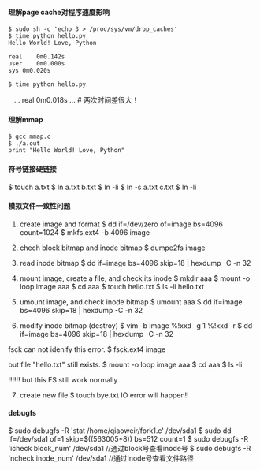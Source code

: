 #### 理解page cache对程序速度影响
    $ sudo sh -c 'echo 3 > /proc/sys/vm/drop_caches'
    $ time python hello.py 
    Hello World! Love, Python

    real	0m0.142s
    user	0m0.000s
    sys	0m0.020s
    
    $ time python hello.py
    ...
    real	0m0.018s
    ...
    # 两次时间差很大！

#### 理解mmap
    $ gcc mmap.c
    $ ./a.out 
    print "Hello World! Love, Python"

#### 符号链接硬链接
$ touch a.txt
$ ln a.txt b.txt
$ ln -li
$ ln -s a.txt c.txt
$ ln -li

#### 模拟文件一致性问题
1. create image and format
$ dd if=/dev/zero of=image bs=4096 count=1024
$ mkfs.ext4 -b 4096 image 

2. chech block bitmap and inode bitmap
$ dumpe2fs image

3. read inode bitmap
$ dd if=image bs=4096 skip=18 | hexdump -C -n 32

4. mount image, create a file, and check its inode
$ mkdir aaa
$ mount -o loop image aaa
$ cd aaa
$ touch hello.txt
$ ls -li hello.txt

5. umount image, and check inode bitmap
$ umount aaa
$ dd if=image bs=4096 skip=18 | hexdump -C -n 32

6. modify inode bitmap (destroy)
$ vim -b image
%!xxd -g 1
%!xxd -r
$ dd if=image bs=4096 skip=18 | hexdump -C -n 32

fsck can not idenify this error.
$ fsck.ext4 image

but file "hello.txt" still exists.
$ mount -o loop image aaa
$ cd aaa
$ ls -li

!!!!!! but this FS still work normally

7. create new file
$ touch bye.txt
IO error will happen!!

#### debugfs
$ sudo debugfs -R 'stat /home/qiaoweir/fork1.c' /dev/sda1
$ sudo dd if=/dev/sda1 of=1 skip=$((563005*8)) bs=512 count=1
$ sudo debugfs -R 'icheck block_num' /dev/sda1 //通过block号查看inode号
$ sudo debugfs -R 'ncheck inode_num' /dev/sda1 //通过inode号查看文件路径



